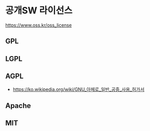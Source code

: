 # 공개SW 라이선스

<https://www.oss.kr/oss_license>

## GPL

## LGPL

## AGPL

- <https://ko.wikipedia.org/wiki/GNU_아페로_일반_공중_사용_허가서>

## Apache

## MIT
